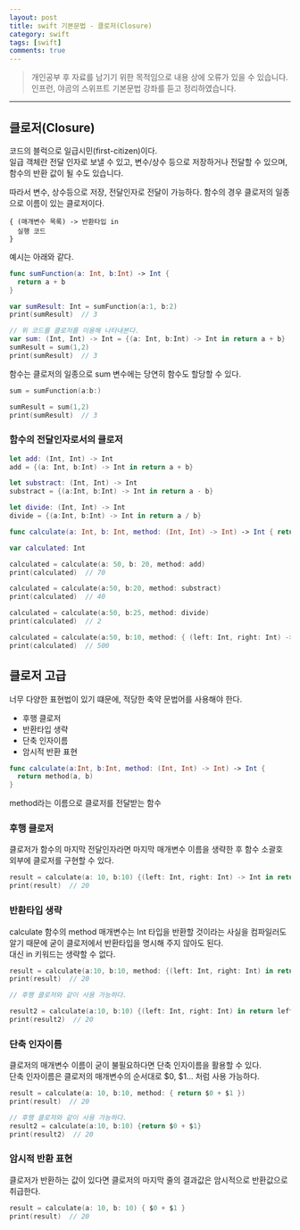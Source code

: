 ```yaml
---
layout: post
title: swift 기본문법 - 클로저(Closure)
category: swift
tags: [swift]
comments: true
---
```


> 개인공부 후 자료를 남기기 위한 목적임으로 내용 상에 오류가 있을 수 있습니다.    
인프런, 야곰의 스위프트 기본문법 강좌를 듣고 정리하였습니다.

<hr>

## 클로저(Closure)

코드의 블럭으로 일급시민(first-citizen)이다.<br>
일급 객체란 전달 인자로 보낼 수 있고, 변수/상수 등으로 저장하거나 전달할 수 있으며, 함수의 반환 값이 될 수도 있습니다. 

따라서 변수, 상수등으로 저장, 전달인자로 전달이 가능하다. 함수의 경우 클로저의 일종으로 이름이 있는 클로저이다.

```
{ (매개변수 목록) -> 반환타입 in
  실행 코드
}
```

예시는 아래와 같다.

```swift
func sumFunction(a: Int, b:Int) -> Int {
  return a + b
}

var sumResult: Int = sumFunction(a:1, b:2)
print(sumResult)  // 3

// 위 코드를 클로저를 이용해 나타내본다.
var sum: (Int, Int) -> Int = {(a: Int, b:Int) -> Int in return a + b}
sumResult = sum(1,2)
print(sumResult)  // 3
```

함수는 클로저의 일종으로 sum 변수에는 당연히 함수도 할당할 수 있다.

```swift
sum = sumFunction(a:b:)

sumResult = sum(1,2)
print(sumResult)  // 3
```


### 함수의 전달인자로서의 클로저

```swift
let add: (Int, Int) -> Int
add = {(a: Int, b:Int) -> Int in return a + b}

let substract: (Int, Int) -> Int
substract = {(a:Int, b:Int) -> Int in return a - b}

let divide: (Int, Int) -> Int
divide = {(a:Int, b:Int) -> Int in return a / b}

func calculate(a: Int, b: Int, method: (Int, Int) -> Int) -> Int { return method(a,b ) }

var calculated: Int

calculated = calculate(a: 50, b: 20, method: add)
print(calculated)  // 70

calculated = calculate(a:50, b:20, method: substract)
print(calculated)  // 40

calculated = calculate(a:50, b:25, method: divide)
print(calculated)  // 2

calculated = calculate(a:50, b:10, method: { (left: Int, right: Int) -> Int in return left * right })
print(calculated)  // 500
```


## 클로저 고급

너무 다양한 표현법이 있기 떄문에, 적당한 축약 문법어를 사용해야 한다.

- 후행 클로저
- 반환타입 생략
- 단축 인자이름
- 암시적 반환 표현

```swift
func calculate(a:Int, b:Int, method: (Int, Int) -> Int) -> Int {
  return method(a, b)
}
```
method라는 이름으로 클로저를 전달받는 함수


### 후행 클로저

클로저가 함수의 마지막 전달인자라면 마지막 매개변수 이름을 생략한 후 함수 소괄호 외부에 클로저를 구현할 수 있다.

```swift
result = calculate(a: 10, b:10) {(left: Int, right: Int) -> Int in return left + right }
print(result)  // 20
```


### 반환타입 생략

calculate 함수의 method 매개변수는 Int 타입을 반환할 것이라는 사실을 컴파일러도 알기 때문에 굳이 클로저에서 반환타입을 명시해 주지 않아도 된다.<br>
대신 in 키워드는 생략할 수 없다.

```swift
result = calculate(a:10, b:10, method: {(left: Int, right: Int) in return left + right })
print(result)  // 20

// 후행 클로저와 같이 사용 가능하다.

result2 = calculate(a:10, b:10) {(left: Int, right: Int) in return left + right }
print(result2)  // 20
```


### 단축 인자이름

클로저의 매개변수 이름이 굳이 불필요하다면 단축 인자이름을 활용할 수 있다.<br>
단축 인자이름은 클로저의 매개변수의 순서대로 $0, $1... 처럼 사용 가능하다.

```swift
result = calculate(a: 10, b:10, method: { return $0 + $1 })
print(result)  // 20

// 후행 클로저와 같이 사용 가능하다.
result2 = calculate(a:10, b:10) {return $0 + $1}
print(result2)  // 20
```


### 암시적 반환 표현

클로저가 반환하는 값이 있다면 클로저의 마지막 줄의 결과값은 암시적으로 반환값으로 취급한다.

```swift
result = calculate(a: 10, b: 10) { $0 + $1 }
print(result)  // 20
```
